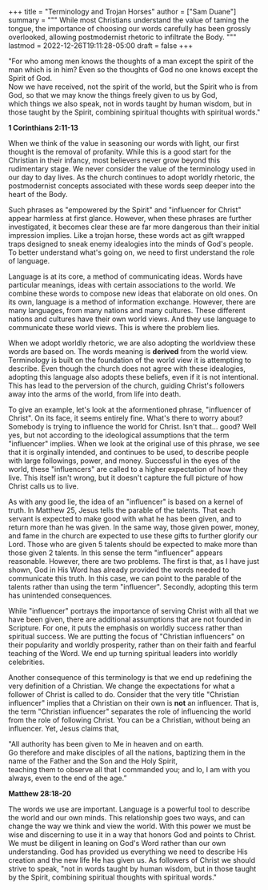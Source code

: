 +++
title = "Terminology and Trojan Horses"
author = ["Sam Duane"]
summary = """
  While most Christians understand the value of taming the tongue, the importance of choosing our words carefully has been
  grossly overlooked, allowing postmodernist rhetoric to infiltrate the Body.
  """
lastmod = 2022-12-26T19:11:28-05:00
draft = false
+++

<div class="verse">
"For who among men knows the thoughts of a man except the spirit of the man which is in him? Even so the thoughts of God no one knows except the Spirit of God.<br />
Now we have received, not the spirit of the world, but the Spirit who is from God, so that we may know the things freely given to us by God,<br />
which things we also speak, not in words taught by human wisdom, but in those taught by the Spirit, combining spiritual thoughts with spiritual words."<br />

**1 Corinthians 2:11-13**<br />
</div>

When we think of the value in seasoning our words with light, our first thought is the removal of profanity. While
this is a good start for the Christian in their infancy, most believers never grow beyond this rudimentary stage. We
never consider the value of the terminology used in our day to day lives. As the church continues to adopt worldly
rhetoric, the postmodernist concepts associated with these words seep deeper into the heart of the Body.

Such phrases as "empowered by the Spirit" and "influencer for Christ" appear harmless at first glance. However, when
these phrases are further investigated, it becomes clear these are far more dangerous than their initial impression
implies. Like a trojan horse, these words act as gift wrapped traps designed to sneak enemy idealogies into the minds of
God's people. To better understand what's going on, we need to first understand the role of language.

Language is at its core, a method of communicating ideas. Words have particular meanings, ideas with certain
associations to the world. We combine these words to compose new ideas that elaborate on old ones. On its own, language
is a method of information exchange. However, there are many languages, from many nations and many cultures. These
different nations and cultures have their own world views. And they use language to communicate these world views. This
is where the problem lies.

When we adopt worldly rhetoric, we are also adopting the worldview these words are based on. The words meaning is
**derived** from the world view. Terminology is built on the foundation of the world view it is attempting to describe.
Even though the church does not agree with these idealogies, adopting this language also adopts these beliefs, even if
it is not intentional. This has lead to the perversion of the church, guiding Christ's followers away into the arms of
the world, from life into death.

To give an example, let's look at the aformentioned phrase, "influencer of Christ". On its face,
it seems entirely fine. What's there to worry about? Somebody is trying to influence the world for Christ. Isn't that...
good? Well yes, but not according to the ideological assumptions that the term "influencer" implies. When we look at the
original use of this phrase, we see that it is orginally intended, and continues to be used, to describe people with
large followings, power, and money. Successful in the eyes of the world, these "influencers" are called to a higher
expectation of how they live. This itself isn't wrong, but it doesn't capture the full picture of how Christ calls us to
live.

As with any good lie, the idea of an "influencer" is based on a kernel of truth. In Matthew 25, Jesus tells the
parable of the talents. That each servant is expected to make good with what he has been given, and to return more than
he was given. In the same way, those given power, money, and fame in the church are expected to use these gifts to
further glorify our Lord. Those who are given 5 talents should be expected to make more than those given 2 talents. In
this sense the term "influencer" appears reasonable. However, there are two problems. The first is that, as I have just shown,
God in His Word has already provided the words needed to communicate this truth. In this case, we can point to the
parable of the talents rather than using the term "influencer". Secondly, adopting this term has unintended
consequences.

While "influencer" portrays the importance of serving Christ with all that we have been given, there are additional
assumptions that are not founded in Scripture. For one, it puts the emphasis on worldly success rather than spiritual
success. We are putting the focus of "Christian influencers" on their popularity and worldly prosperity, rather than on their faith
and fearful teaching of the Word. We end up turning spiritual leaders into worldly celebrities.

Another consequence of this terminology is that we end up redefining the very definition of a Christian. We change
the expectations for what a follower of Christ is called to do. Consider that the very title "Christian influencer"
implies that a Christian on their own is **not** an influencer. That is, the term "Christian influencer" separates the
role of influencing the world from the role of following Christ. You can be a Christian, without being an influencer.
Yet, Jesus claims that,

<div class="verse">
"All authority has been given to Me in heaven and on earth.<br />
Go therefore and make disciples of all the nations, baptizing them in the name of the Father and the Son and the Holy Spirit,<br />
teaching them to observe all that I commanded you; and lo, I am with you always, even to the end of the age.”<br />

**Matthew 28:18-20**<br />
</div>

The words we use are important. Language is a powerful tool to describe the world and our own minds. This
relationship goes two ways, and can change the way we think and view the world. With this power we must be wise and discerning to
use it in a way that honors God and points to Christ. We must be diligent in leaning on God's Word rather than our own
understanding. God has provided us everything we need to describe His creation and the new life He has given us. As
followers of Christ we should strive to speak, "not in words taught by human wisdom, but in those taught by the Spirit,
combining spiritual thoughts with spiritual words."
